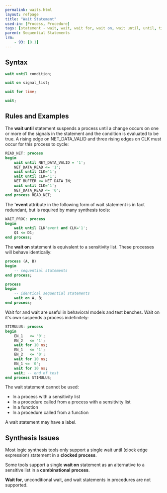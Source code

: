 ```yaml
---
permalink: waits.html
layout: refpage
title: "Wait Statement"
used-in: [Process, Procedure]
tags: [statement - wait, wait, wait for, wait on, wait until, until, time, "'event", process - clocked, process - combinational]
parent: Sequential Statements
lrm:
    - 93: [8.1]
---
```


## Syntax

<!-- include the vhdl tag to highlight as vhdl -->
```vhdl
wait until condition;

wait on signal_list;

wait for time;

wait;
```

## Rules and Examples

The __wait until__ statement suspends a process until a change occurs on one or more of the signals in the statement and the condition is evaluated to be true. A rising edge on NET_DATA_VALID and three rising edges on CLK must occur for this process to cycle:
```vhdl
READ_NET: process
begin
    wait until NET_DATA_VALID = '1';
    NET_DATA_READ <= '1';
    wait until CLK='1';
    wait until CLK='1';
    NET_BUFFER <= NET_DATA_IN;
    wait until CLK='1';
    NET_DATA_READ <= '0';
end process READ_NET;
```

The __'event__ attribute in the following form of wait statement is in fact redundant, but is required by many synthesis tools:
```vhdl
WAIT_PROC: process
begin
    wait until CLK'event and CLK='1';
    Q1 <= D1;
end process;
```

The __wait on__ statement is equivalent to a sensitivity list. These processes will behave identically:
```vhdl
process (A, B)
begin
    -- sequential statements
end process;

process
begin
    -- identical sequential statements
    wait on A, B;
end process;
```

Wait for and wait are useful in behavioral models and test benches. Wait on it's own suspends a process indefinitely:
```vhdl
STIMULUS: process
begin
    EN_1   <= '0';
    EN_2   <= '1';
    wait for 10 ns;
    EN_1   <= '1';
    EN_2   <= '0';
    wait for 10 ns;
    EN_1 <= '0';
    wait for 10 ns;
    wait; -- end of test
end process STIMULUS;
```

The wait statement cannot be used:
- In a process with a sensitivity list
- In a procedure called from a process with a sensitivity list
- In a function
- In a procedure called from a function

A wait statement may have a label.

## Synthesis Issues

Most logic synthesis tools only support a single wait until (clock edge expression) statement in a __clocked process__.

Some tools support a single __wait on__ statement as an alternative to a sensitive list in a __combinational process__.

__Wait for__, unconditional wait, and wait statements in procedures are not supported.
